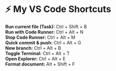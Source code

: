 # ⚡ My VS Code Shortcuts

**Run current file (Task):** Ctrl + Shift + B  
**Run with Code Runner:** Ctrl + Alt + N  
**Stop Code Runner:** Ctrl + Alt + M  
**Quick commit & push:** Ctrl + Alt + G  
**New branch:** Ctrl + Alt + B  
**Toggle Terminal:** Ctrl + Alt + T  
**Open Explorer:** Ctrl + Alt + E  
**Format document:** Alt + Shift + F
